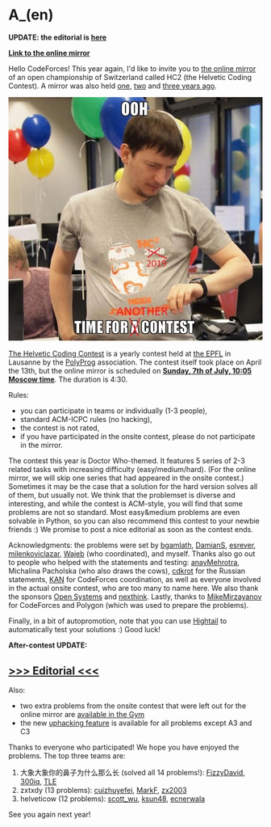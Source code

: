 # A_(en)

**UPDATE: the editorial is [here](https://assets.codeforces.com/files/helvetic/helvetic-coding-contest-2019-editorial.pdf)**

**[Link to the online mirror](https://codeforces.com/contest/1184)**

Hello CodeForces! This year again, I'd like to invite you to [the online mirror](https://codeforces.com/contest/1184) of an open championship of Switzerland called HC2 (the Helvetic Coding Contest). A mirror was also held [one](//codeforces.com/contest/958), [two](//codeforces.com/contest/802) and [three years ago](//codeforces.com/contest/690).

![ ](images/db39237519ab5135c926b10db9849fdec12d1499.jpg)

[The Helvetic Coding Contest](https://codeforces.com/http://hc2.ch/) is a yearly contest held at [the EPFL](https://codeforces.com/http://epfl.ch/) in Lausanne by the [PolyProg](https://codeforces.com/http://polyprog.epfl.ch/) association. The contest itself took place on April the 13th, but the online mirror is scheduled on [**Sunday, 7th of July, 10:05 Moscow time**](https://codeforces.com/https://www.timeanddate.com/worldclock/fixedtime.html?msg=Helvetic+Coding+Contest+2019+online+mirror&iso=20190707T0705&ah=4&am=30). The duration is 4:30.

Rules:

 * you can participate in teams or individually (1-3 people),
* standard ACM-ICPC rules (no hacking),
* the contest is not rated,
* if you have participated in the onsite contest, please do not participate in the mirror.

The contest this year is Doctor Who-themed. It features 5 series of 2-3 related tasks with increasing difficulty (easy/medium/hard). (For the online mirror, we will skip one series that had appeared in the onsite contest.) Sometimes it may be the case that a solution for the hard version solves all of them, but usually not. We think that the problemset is diverse and interesting, and while the contest is ACM-style, you will find that some problems are not so standard. Most easy&medium problems are even solvable in Python, so you can also recommend this contest to your newbie friends :) We promise to post a nice editorial as soon as the contest ends.

Acknowledgments: the problems were set by [bgamlath](https://codeforces.com/profile/bgamlath "Expert bgamlath"), [DamianS](https://codeforces.com/profile/DamianS "Master DamianS"), [esrever](https://codeforces.com/profile/esrever "Candidate Master esrever"), [milenkoviclazar](https://codeforces.com/profile/milenkoviclazar "Expert milenkoviclazar"), [Wajeb](https://codeforces.com/profile/Wajeb "Expert Wajeb") (who coordinated), and myself. Thanks also go out to people who helped with the statements and testing: [anayMehrotra](https://codeforces.com/profile/anayMehrotra "Expert anayMehrotra"), Michalina Pacholska (who also draws the cows), [cdkrot](https://codeforces.com/profile/cdkrot "Grandmaster cdkrot") for the Russian statements, [KAN](https://codeforces.com/profile/KAN "Grandmaster KAN") for CodeForces coordination, as well as everyone involved in the actual onsite contest, who are too many to name here. We also thank the sponsors [Open Systems](https://codeforces.com/http://open.ch/) and [nexthink](https://codeforces.com/http://nexthink.com/). Lastly, thanks to [MikeMirzayanov](https://codeforces.com/profile/MikeMirzayanov "Headquarters, MikeMirzayanov") for CodeForces and Polygon (which was used to prepare the problems).

Finally, in a bit of autopromotion, note that you can use [Hightail](//codeforces.com/blog/entry/13141) to automatically test your solutions :) Good luck!

**After-contest UPDATE:**

[>>> Editorial <<<](https://assets.codeforces.com/files/helvetic/helvetic-coding-contest-2019-editorial.pdf)
------------------------------------------------------------------------------------------------------------------

Also:

 * two extra problems from the onsite contest that were left out for the online mirror are [available in the Gym](https://codeforces.com/gym/102271)
* the new [uphacking feature](https://codeforces.com/blog/entry/68204) is available for all problems except A3 and C3

Thanks to everyone who participated! We hope you have enjoyed the problems. The top three teams are:

 1. 大象大象你的鼻子为什么那么长 (solved all 14 problems!): [FizzyDavid](https://codeforces.com/profile/FizzyDavid "International Grandmaster FizzyDavid"), [300iq](https://codeforces.com/profile/300iq "Legendary Grandmaster 300iq"), [TLE](https://codeforces.com/profile/TLE "International Grandmaster TLE")
2. zxtxdy (13 problems): [cuizhuyefei](https://codeforces.com/profile/cuizhuyefei "Grandmaster cuizhuyefei"), [MarkF](https://codeforces.com/profile/MarkF "Grandmaster MarkF"), [zx2003](https://codeforces.com/profile/zx2003 "Grandmaster zx2003")
3. helveticow (12 problems): [scott_wu](https://codeforces.com/profile/scott_wu "International Grandmaster scott_wu"), [ksun48](https://codeforces.com/profile/ksun48 "International Grandmaster ksun48"), [ecnerwala](https://codeforces.com/profile/ecnerwala "Legendary Grandmaster ecnerwala")

See you again next year!

